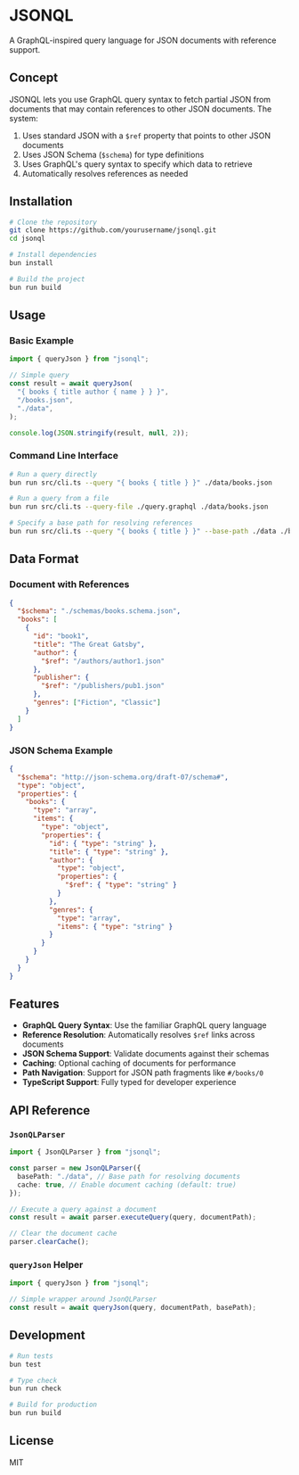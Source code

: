 # JSONQL

A GraphQL-inspired query language for JSON documents with reference support.

## Concept

JSONQL lets you use GraphQL query syntax to fetch partial JSON from documents that may contain references to other JSON documents. The system:

1. Uses standard JSON with a `$ref` property that points to other JSON documents
2. Uses JSON Schema (`$schema`) for type definitions
3. Uses GraphQL's query syntax to specify which data to retrieve
4. Automatically resolves references as needed

## Installation

```bash
# Clone the repository
git clone https://github.com/yourusername/jsonql.git
cd jsonql

# Install dependencies
bun install

# Build the project
bun run build
```

## Usage

### Basic Example

```typescript
import { queryJson } from "jsonql";

// Simple query
const result = await queryJson(
  "{ books { title author { name } } }",
  "/books.json",
  "./data",
);

console.log(JSON.stringify(result, null, 2));
```

### Command Line Interface

```bash
# Run a query directly
bun run src/cli.ts --query "{ books { title } }" ./data/books.json

# Run a query from a file
bun run src/cli.ts --query-file ./query.graphql ./data/books.json

# Specify a base path for resolving references
bun run src/cli.ts --query "{ books { title } }" --base-path ./data ./books.json
```

## Data Format

### Document with References

```json
{
  "$schema": "./schemas/books.schema.json",
  "books": [
    {
      "id": "book1",
      "title": "The Great Gatsby",
      "author": {
        "$ref": "/authors/author1.json"
      },
      "publisher": {
        "$ref": "/publishers/pub1.json"
      },
      "genres": ["Fiction", "Classic"]
    }
  ]
}
```

### JSON Schema Example

```json
{
  "$schema": "http://json-schema.org/draft-07/schema#",
  "type": "object",
  "properties": {
    "books": {
      "type": "array",
      "items": {
        "type": "object",
        "properties": {
          "id": { "type": "string" },
          "title": { "type": "string" },
          "author": {
            "type": "object",
            "properties": {
              "$ref": { "type": "string" }
            }
          },
          "genres": {
            "type": "array",
            "items": { "type": "string" }
          }
        }
      }
    }
  }
}
```

## Features

- **GraphQL Query Syntax**: Use the familiar GraphQL query language
- **Reference Resolution**: Automatically resolves `$ref` links across documents
- **JSON Schema Support**: Validate documents against their schemas
- **Caching**: Optional caching of documents for performance
- **Path Navigation**: Support for JSON path fragments like `#/books/0`
- **TypeScript Support**: Fully typed for developer experience

## API Reference

### `JsonQLParser`

```typescript
import { JsonQLParser } from "jsonql";

const parser = new JsonQLParser({
  basePath: "./data", // Base path for resolving documents
  cache: true, // Enable document caching (default: true)
});

// Execute a query against a document
const result = await parser.executeQuery(query, documentPath);

// Clear the document cache
parser.clearCache();
```

### `queryJson` Helper

```typescript
import { queryJson } from "jsonql";

// Simple wrapper around JsonQLParser
const result = await queryJson(query, documentPath, basePath);
```

## Development

```bash
# Run tests
bun test

# Type check
bun run check

# Build for production
bun run build
```

## License

MIT
